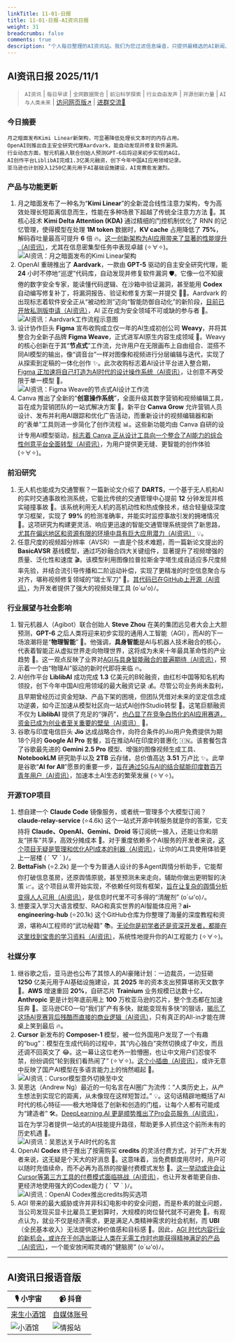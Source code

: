```yaml
---
linkTitle: 11-01-日报
title: 11-01-日报-AI资讯日报
weight: 31
breadcrumbs: false
comments: true
description: "个人每日整理的AI资讯站。我们为您过滤信息噪音，只提供最精选的AI新闻、最实用的AI工具与AI教程，助您高效获取人工智能领域的前沿动态"
---
```


## AI资讯日报 2025/11/1

>  `AI资讯` | `每日早读` | `全网数据聚合` | `前沿科学探索` | `行业自由发声` | `开源创新力量` | `AI与人类未来` | [访问网页版↗️](https://ai.hubtoday.app/) | [进群交流🤙](https://source.hubtoday.app/logo/wechat-qun.jpg)



### **今日摘要**

```
月之暗面发布Kimi Linear新架构，可显著降低处理长文本时的内存占用。
OpenAI则推出自主安全研究代理Aardvark，能自动发现并修复软件漏洞。
行业动态方面，智元机器人联合创始人预测GPT-6后将迎来初步实现的AGI。
AI创作平台LiblibAI完成1.3亿美元融资，创下今年中国AI应用领域记录。
亚马逊也计划投入1250亿美元用于AI基础设施建设，AI竞赛愈发激烈。
```


### 产品与功能更新
1.  月之暗面发布了一种名为“**Kimi Linear**”的全新混合线性注意力架构，专为高效处理长短距离信息而生，性能在多种场景下超越了传统全注意力方法 🚀。其核心技术 **Kimi Delta Attention (KDA)** 通过精细的门控机制优化了 RNN 的记忆管理，使得模型在处理 **1M token** 数据时，**KV cache** 占用降低了 **75%**，解码吞吐量最高可提升 **6** 倍 🔥。[这一创新架构为AI应用带来了显著的性能提升（AI资讯）](https://github.com/MoonshotAI/Kimi-Linear/blob/master/tech_report.pdf)，尤其在信息密集型任务中表现卓越 (✧∀✧)。<br/>![AI资讯：月之暗面发布的Kimi Linear架构](https://source.hubtoday.app/images/2025/10/news_01k8xep2xgerarepdxew205jh6.avif)<br/>
2.  OpenAI 重磅推出了 **Aardvark**，一款由 **GPT-5** 驱动的自主安全研究代理，能 **24** 小时不停地“巡逻”代码库，自动发现并修复软件漏洞 🛡️。它像一位不知疲倦的数字安全专家，能读懂代码逻辑、在沙箱中验证漏洞，甚至能用 **Codex** 自动编写修复补丁，将漏洞报告、验证和修复方案一并提交 👨‍💻。Aardvark 的出现标志着软件安全正从“被动检测”迈向“智能防御自动化”的新阶段，[目前已开放私测版申请（AI资讯）](https://www.openai.com/form/aardvark-beta-signup)，AI 正在成为安全领域不可或缺的参与者 🤖。<br/>![AI资讯：Aardvark工作流程示意图](https://source.hubtoday.app/images/2025/10/news_01k8xep97yen28aq4n2a7sc294.avif)<br/>
3.  设计协作巨头 **Figma** 宣布收购成立仅一年的AI生成初创公司 **Weavy**，并将其整合为全新子品牌 **Figma Weave**，正式进军AI原生内容生成领域 🎨。Weavy 的核心创新在于其“**节点式**”工作流，允许用户在无限画布上自由组合、混搭不同AI模型的输出，像“调音台”一样对图像和视频进行分层编辑与迭代，实现了从探索到定稿的一体化创作 ✨。此次收购标志着AI设计平台进入整合期，[Figma 正加速将自己打造为AI时代的设计操作系统（AI资讯）](https://www.aibase.com/zh/news/22405)，让创意不再受限于单一模型 🚀。<br/>![AI资讯：Figma Weave的节点式AI设计工作流](https://source.hubtoday.app/images/2025/10/news_01k8xepbbwf7xt252qb92nt58j.avif)<br/>
4.  Canva 推出了全新的“**创意操作系统**”，全面升级其数字营销和视频编辑工具，旨在成为营销团队的一站式解决方案 🚀。新平台 **Canva Grow** 允许营销人员设计、发布并利用AI跟踪和优化广告活动，而重新设计的视频编辑器和新的“表单”工具则进一步简化了创作流程 📊。这些新功能均由 Canva 自研的设计专用AI模型驱动，[标志着 Canva 正从设计工具向一个整合了AI能力的综合性创意平台全面转型（AI资讯）](https://www.aibase.com/zh/news/22408)，为用户提供更无缝、更智能的创作体验 (✧∀✧)。

### 前沿研究
1.  无人机也能成为交通警察？一篇新论文介绍了 **DARTS**，一个基于无人机和AI的实时交通事故检测系统，它能比传统的交通管理中心提前 **12** 分钟发现并核实碰撞事故 🚁。该系统利用无人机的高机动性和热成像技术，结合轻量级深度学习框架，实现了 **99%** 的检测准确率，并能实时监控事故引发的拥堵情况 🚦。这项研究为构建更灵活、响应更迅速的智能交通管理系统提供了新思路，[尤其在偏远地区和资源有限的环境中具有巨大应用潜力（AI资讯）](https://arxiv.org/abs/2510.26004) 💡。
2.  任意尺度的视频超分辨率（AVSR）一直是个技术难题，而一篇新论文提出的 **BasicAVSR** 基线模型，通过巧妙融合四大关键组件，显著提升了视频增强的质量、泛化性和速度 🎬。该模型利用图像拉普拉斯金字塔生成自适应多尺度频率先验，并结合流引导传播和二阶运动补偿，实现了更精准的时空信息聚合与对齐，堪称视频修复领域的“瑞士军刀” 🔪。[其代码已在GitHub上开源（AI资讯）](https://github.com/shangwei5/BasicAVSR)，为开发者提供了强大的视频处理工具 (o´ω'o)ﾉ。

### 行业展望与社会影响
1.  智元机器人（Agibot）联合创始人 **Steve Zhou** 在美的集团远见者大会上大胆预测，**GPT-6** 之后人类将迎来初步实现的通用人工智能（AGI），而AI的下一场浪潮将是“**物理智能**” 🤖。他强调，**具身智能**是AI与机器人技术融合的核心，代表着智能正从虚拟世界走向物理世界，这将成为未来十年最具革命性的产业趋势 🚀。这一观点反映了业界对[AGI与具身智能融合的普遍期待（AI资讯）](https://www.aibase.com/zh/news/22416)，预示着一个由“物理AI”驱动的新时代即将来临 🔥。
2.  AI创作平台 **LiblibAI** 成功完成 **1.3** 亿美元的B轮融资，由红杉中国等知名机构领投，创下今年中国AI应用领域的最大融资记录 💰。尽管公司业务尚未盈利，且早期曾经历过资金短缺、产品下架的困境，但团队凭借对未来的坚定信念成功逆袭，如今正加速从模型社区向一站式AI创作Studio转型 🎨。这笔巨额融资不仅为 **LiblibAI** 提供了充足的“弹药”，[也凸显了在竞争白热化的AI应用赛道，资金已成为创业者至关重要的壁垒（AI资讯）](https://www.aibase.com/zh/news/22415) 🤔。
3.  谷歌与印度电信巨头 **Jio** 达成战略合作，向符合条件的Jio用户免费提供为期18个月的 **Google AI Pro** 套餐，旨在推动AI在印度的普惠化 🇮🇳。该套餐包含了谷歌最先进的 **Gemini 2.5 Pro** 模型、增强的图像视频生成工具、**NotebookLM** 研究助手以及 **2TB** 云存储，总价值高达 **3.51** 万卢比 ✨。此举是谷歌“**AI for All**”愿景的重要一步，[旨在通过5G与AI的结合赋能印度数百万青年用户（AI资讯）](https://www.aibase.com/zh/news/22412)，加速本土AI生态的繁荣发展 (✧∀✧)。

### 开源TOP项目
1.  想自建一个 **Claude Code** 镜像服务，或者统一管理多个大模型订阅？**claude-relay-service** (⭐4.6k) 这个一站式开源中转服务就是你的答案，它支持将 **Claude、OpenAI、Gemini、Droid** 等订阅统一接入，还能让你和朋友“拼车”共享，高效分摊成本 🚗。对于重度依赖多个AI服务的开发者来说，[这个项目无疑是管理和优化API成本的利器（AI资讯）](https://github.com/Wei-Shaw/claude-relay-service)，让你的AI工具使用体验更上一层楼 ( ´ ▽ ` )ﾉ。
2.  **BettaFish** (⭐2.2k) 是一个专为普通人设计的多Agent舆情分析助手，它能帮你打破信息茧房，还原舆情原貌，甚至预测未来走向，辅助你做出更明智的决策 📈。这个项目从零开始实现，不依赖任何现有框架，[旨在让复杂的舆情分析变得人人可用（AI资讯）](https://github.com/666ghj/BettaFish)，是信息时代里不可多得的“清醒剂” (o´ω'o)ﾉ。
3.  想要深入学习大语言模型、RAG和真实世界的AI智能体应用？**ai-engineering-hub** (⭐20.1k) 这个GitHub仓库为你整理了海量的深度教程和资源，堪称AI工程师的“武功秘籍” 📚。[无论你是初学者还是资深开发者，都能在这里找到宝贵的学习资料（AI资讯）](https://github.com/patchy631/ai-engineering-hub)，系统性地提升你的AI工程能力 (✧∀✧)。

### 社媒分享
1.  继谷歌之后，亚马逊也公布了其惊人的AI豪赌计划：一边裁员，一边狂砸 **1250** 亿美元用于AI基础设施建设，其 **2025** 年的资本支出预算堪称天文数字 🤯。**AWS** 增速重回 **20%**，自研芯片 **Trainium** 业务规模已达数十亿，**Anthropic** 更是计划年底前用上 **100** 万枚亚马逊的芯片，整个生态都在加速狂奔 🚀。亚马逊CEO一句“我们扩产有多快，就能变现有多快”的狠话，[揭示了这场AI竞赛背后残酷而直接的商业逻辑（AI资讯）](https://x.com/frxiaobei/status/1984135171134939158)，只有真正的All-in才能在牌桌上笑到最后 🔥。
2.  **Cursor** 新发布的 **Composer-1** 模型，被一位外国用户发现了一个有趣的“bug”：模型在生成代码的过程中，其“内心独白”突然切换成了中文，而且还调不回英文了 😂。这一幕让这位老外一脸懵圈，也让中文用户们忍俊不禁，纷纷调侃“轮到我们看热闹了” (✧∀✧)。[这个小插曲（AI资讯）](https://x.com/frxiaobei/status/1984199172816597065)，或许无意中反映了国产AI模型在多语言能力上的悄然崛起 🤔。<br/>![AI资讯：Cursor模型意外切换至中文](https://source.hubtoday.app/images/2025/10/news_01k8xepy06eb1rsbd56yffwtm5.avif)<br/>
3.  吴恩达（Andrew Ng）最近的一句名言在AI圈广为流传：“人类历史上，从产生想法到实现它的距离，从未像现在这样短暂过。” 💡。这句话精辟地概括了AI时代的核心特征——极大地降低了创新和创造的门槛，让每个人都有可能成为“建造者” 🛠️。[DeepLearning.AI 更是顺势推出了Pro会员服务（AI资讯）](https://hubs.la/Q03QZZZB0)，旨在为学习者提供一站式的AI技能提升路径，帮助更多人抓住这个前所未有的历史机遇 🚀。<br/>![AI资讯：吴恩达关于AI时代的名言](https://source.hubtoday.app/images/2025/10/news_01k8xeq4cwfvgsybmapkmzz4qn.avif)<br/>
4.  OpenAI **Codex** 终于推出了按需购买 **credits** 的灵活付费方式，对于广大开发者来说，这无疑是个天大的好消息 🎉。这意味着，当免费额度用尽时，用户可以随时充值续命，而不必再为高昂的按量付费模式发愁 🤔。[这一举动或许会让Cursor等第三方工具的付费模式面临挑战（AI资讯）](https://x.com/Jimmy_JingLv/status/1984114428816888281)，也让开发者能更自由、更经济地使用强大的Codex能力 ( ´ ▽ ` )ﾉ。<br/>![AI资讯：OpenAI Codex推出credits购买选项](https://source.hubtoday.app/images/2025/10/news_01k8xerenff77twd5xhv1wnwmc.avif)<br/>
5.  AGI 带来的最大威胁或许并非科幻电影中的安全问题，而是朴素的就业问题，当公司发现买显卡比雇员工更划算时，大规模的岗位替代就不可避免 🤖。有观点认为，就业不仅是经济需求，更是满足人类精神需求的社会机制，而 **UBI**（全民基本收入）无法提供这种价值感和目标感 🧐。因此，[AGI 时代内容行业的新机会，或许在于创造出能让人类在无需工作时也能获得精神满足的产品（AI资讯）](https://x.com/oran_ge/status/1984026986055090221)，一个能安放闲暇灵魂的“健脑房” (o´ω'o)ﾉ。



---

## **AI资讯日报语音版**

| 🎙️ **小宇宙** | 📹 **抖音** |
| --- | --- |
| [来生小酒馆](https://www.xiaoyuzhoufm.com/podcast/683c62b7c1ca9cf575a5030e)  |   [自媒体账号](https://www.douyin.com/user/MS4wLjABAAAAwpwqPQlu38sO38VyWgw9ZjDEnN4bMR5j8x111UxpseHR9DpB6-CveI5KRXOWuFwG)|
| ![小酒馆](https://source.hubtoday.app/logo/f959f7984e9163fc50d3941d79a7f262.md.png) | ![情报站](https://source.hubtoday.app/logo/7fc30805eeb831e1e2baa3a240683ca3.md.png) |



